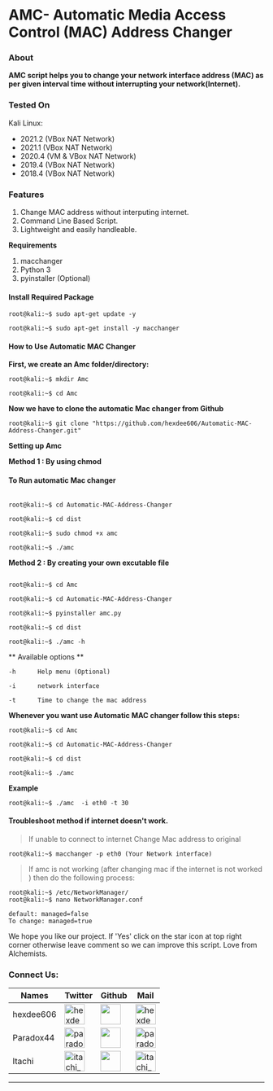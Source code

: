 # AMC- Automatic Media Access Control (MAC) Address Changer 

### **About**

**AMC script helps you to change your network interface address (MAC) as per given interval time without interrupting your network(Internet).**



### Tested On 

 Kali Linux:
 - 2021.2 (VBox      NAT Network) 
 - 2021.1 (VBox      NAT Network) 
 - 2020.4 (VM & VBox NAT Network)
 - 2019.4 (VBox      NAT Network)
 - 2018.4 (VBox      NAT Network)
 



### **Features** 

1. Change MAC address without interputing internet.
2. Command Line Based Script.
3. Lightweight and easily handleable.





**Requirements**

1. macchanger 
2. Python 3 
3. pyinstaller (Optional)




#### Install Required Package
```console
root@kali:~$ sudo apt-get update -y

root@kali:~$ sudo apt-get install -y macchanger
```


#### How to Use Automatic MAC Changer

**First, we create an Amc folder/directory:**
```console
root@kali:~$ mkdir Amc 

root@kali:~$ cd Amc
```

**Now we have to clone the automatic Mac changer from Github**
```console
root@kali:~$ git clone "https://github.com/hexdee606/Automatic-MAC-Address-Changer.git"
```
**Setting up Amc**

**Method 1 : By using chmod**

#### **To Run automatic Mac changer**
```console

root@kali:~$ cd Automatic-MAC-Address-Changer

root@kali:~$ cd dist

root@kali:~$ sudo chmod +x amc  

root@kali:~$ ./amc
```


**Method 2 : By creating your own excutable file**
```console 

root@kali:~$ cd Amc

root@kali:~$ cd Automatic-MAC-Address-Changer

root@kali:~$ pyinstaller amc.py

root@kali:~$ cd dist

root@kali:~$ ./amc -h

```
 ** Available options **
 
    -h      Help menu (Optional)
    
    -i      network interface
    
    -t      Time to change the mac address 


**Whenever you want use Automatic MAC changer follow this steps:**
```console
root@kali:~$ cd Amc

root@kali:~$ cd Automatic-MAC-Address-Changer

root@kali:~$ cd dist

root@kali:~$ ./amc

```

**Example**
```console
root@kali:~$ ./amc  -i eth0 -t 30
```


#### Troubleshoot method if internet doesn't work.

>If unable to connect to internet Change Mac address to original
```console
root@kali:~$ macchanger -p eth0 (Your Network interface)
```
>If amc is not working (after changing mac if the internet is not worked ) then do the following process:
```console
root@kali:~$ /etc/NetworkManager/ 
root@kali:~$ nano NetworkManager.conf

default: managed=false
To change: managed=true
```
We hope you like our project. If 'Yes' click on the star icon at top right corner otherwise leave comment so we can improve this script.
Love from Alchemists.

<h3 align="left">Connect Us:</h3>

Names|Twitter|Github|Mail
---|---|---|---
hexdee606|<a href="https://twitter.com/hexdee606" target="blank"><img align="center" src="https://camo.githubusercontent.com/35b0b8bfbd8840f35607fb56ad0a139047fd5d6e09ceb060c5c6f0a5abd1044c/68747470733a2f2f6564656e742e6769746875622e696f2f537570657254696e7949636f6e732f696d616765732f7376672f747769747465722e737667" alt="hexdee606" width="40" /></a>|[<img align="center" src="https://camo.githubusercontent.com/4133dc1cd4511d4a292b84ce10e52e4ed92569fb2a8165381c9c47be5edc2796/68747470733a2f2f6564656e742e6769746875622e696f2f537570657254696e7949636f6e732f696d616765732f706e672f6769746875622e706e67" width="40"/>](https://github.com/hexdee606)|<a href="mailto:hexdee606@gmail.com" target="blank"><img align="center" src="https://camo.githubusercontent.com/4a3dd8d10a27c272fd04b2ce8ed1a130606f95ea6a76b5e19ce8b642faa18c27/68747470733a2f2f6564656e742e6769746875622e696f2f537570657254696e7949636f6e732f696d616765732f7376672f676d61696c2e737667" alt="hexdee606" width="40" /></a>
Paradox44|<a href="https://twitter.com/paradox_044" target="blank"><img align="center" src="https://camo.githubusercontent.com/35b0b8bfbd8840f35607fb56ad0a139047fd5d6e09ceb060c5c6f0a5abd1044c/68747470733a2f2f6564656e742e6769746875622e696f2f537570657254696e7949636f6e732f696d616765732f7376672f747769747465722e737667" alt="paradox_044" width="40" /></a>| [<img align="center" src="https://camo.githubusercontent.com/4133dc1cd4511d4a292b84ce10e52e4ed92569fb2a8165381c9c47be5edc2796/68747470733a2f2f6564656e742e6769746875622e696f2f537570657254696e7949636f6e732f696d616765732f706e672f6769746875622e706e67" width="40"/>](https://github.com/Paradox44)|<a href="mailto:paradoxhex44@gmail.com" target="blank"><img align="center" src="https://camo.githubusercontent.com/4a3dd8d10a27c272fd04b2ce8ed1a130606f95ea6a76b5e19ce8b642faa18c27/68747470733a2f2f6564656e742e6769746875622e696f2f537570657254696e7949636f6e732f696d616765732f7376672f676d61696c2e737667" alt=" paradoxhex44" width="40" /></a>
Itachi|<a href="https://twitter.com/itachi_9197" target="blank"><img align="center" src="https://camo.githubusercontent.com/35b0b8bfbd8840f35607fb56ad0a139047fd5d6e09ceb060c5c6f0a5abd1044c/68747470733a2f2f6564656e742e6769746875622e696f2f537570657254696e7949636f6e732f696d616765732f7376672f747769747465722e737667" alt="itachi_9197" width="40" /></a>|[<img align="center" src="https://camo.githubusercontent.com/4133dc1cd4511d4a292b84ce10e52e4ed92569fb2a8165381c9c47be5edc2796/68747470733a2f2f6564656e742e6769746875622e696f2f537570657254696e7949636f6e732f696d616765732f706e672f6769746875622e706e67" width="40"/>](https://github.com/Itachi-91)|<a href="mailto:itachiuchiha9197@gmail.com" target="blank"><img align="center" src="https://camo.githubusercontent.com/4a3dd8d10a27c272fd04b2ce8ed1a130606f95ea6a76b5e19ce8b642faa18c27/68747470733a2f2f6564656e742e6769746875622e696f2f537570657254696e7949636f6e732f696d616765732f7376672f676d61696c2e737667" alt="itachi_9197" width="40" /></a>
---
